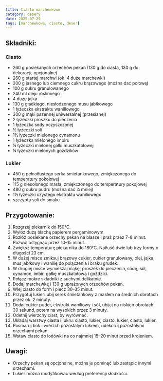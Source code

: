 ```yaml
---
title: Ciasto marchewkowe
category: desery
date: 2025-07-29
tags: [marchewkowe, ciasto, deser]
---
```


## Składniki:

### Ciasto

- 260 g posiekanych orzechów pekan (130 g do ciasta, 130 g do dekoracji; opcjonalne)  
- 260 g startej marchwi (ok. 4 duże marchewki)  
- 300 g jasnego lub ciemnego cukru brązowego (można dać połowę)  
- 100 g cukru granulowanego  
- 240 ml oleju roślinnego  
- 4 duże jajka  
- 130 g gładkiego, niesłodzonego musu jabłkowego  
- 1 łyżeczka ekstraktu waniliowego  
- 300 g mąki pszennej uniwersalnej (przesianej)  
- 2 łyżeczki proszku do pieczenia  
- 1 łyżeczka sody oczyszczonej  
- ½ łyżeczki soli  
- 1½ łyżeczki mielonego cynamonu  
- 1 łyżeczka mielonego imbiru  
- ¼ łyżeczki mielonej gałki muszkatołowej  
- ¼ łyżeczki mielonych goździków  

### Lukier

- 450 g pełnotłustego serka śmietankowego, zmiękczonego do temperatury pokojowej  
- 115 g niesolonego masła, zmiękczonego do temperatury pokojowej  
- 480 g cukru pudru (można dać ¼ mniej)  
- 1½ łyżeczki czystego ekstraktu waniliowego  
- szczypta soli do smaku  

## Przygotowanie:

1. Rozgrzej piekarnik do 150°C.  
2. Wyłóż dużą blachę papierem pergaminowym.  
3. Rozłóż posiekane orzechy pekan na blasze i praż przez 7–8 minut. Pozwól ostygnąć przez 10–15 minut.  
4. Zwiększ temperaturę piekarnika do 180°C. Natłuść dwie lub trzy formy o długości 23 cm.  
5. W dużej misce zmiksuj brązowy cukier, cukier granulowany, olej, jajka, mus jabłkowy i wanilię do połączenia i braku grudek.  
6. W drugiej misce wymieszaj mąkę, proszek do pieczenia, sodę, sól, cynamon, imbir, gałkę muszkatołową i goździki.  
7. Połącz mokre składniki z suchymi delikatnie.  
8. Dodaj marchewkę i 130 g uprażonych orzechów pekan.  
9. Wlej ciasto do form i piecz 30–35 minut.  
10. Przygotuj lukier: ubij serek śmietankowy z masłem na średnich obrotach przez ok. 2 minuty.  
11. Dodaj cukier puder, ekstrakt waniliowy i sól, ubijaj na niskich obrotach 30 sekund, potem na wysokich przez 3 minuty.  
12. Odetnij wierzchy ciast, by wyrównać.  
13. Układaj warstwy ciasta i lukru: ciasto, lukier, ciasto, lukier, ciasto, lukier.  
14. Posmaruj bok i wierzch pozostałym lukrem, udekoruj pozostałymi orzechami pekan.  
15. Wstaw ciasto do lodówki na co najmniej 15–20 minut przed krojeniem.  

## Uwagi:

- Orzechy pekan są opcjonalne, można je pominąć lub zastąpić innymi orzechami.  
- Lukier można modyfikować według preferencji słodkości.  
